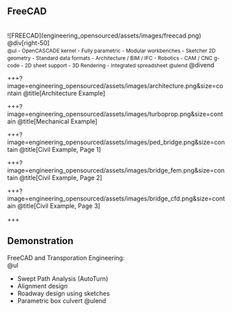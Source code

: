 ## FreeCAD

<div class="left-50">
<br>
![FREECAD](engineering_opensourced/assets/images/freecad.png)
</div>
@div[right-50]
<br>
<span style="font-size:85%">
@ul
 - OpenCASCADE kernel
 - Fully parametric
 - Modular workbenches
 - Sketcher 2D geometry
 - Standard data formats
 - Architecture / BIM / IFC
 - Robotics
 - CAM / CNC g-code
 - 2D sheet support
 - 3D Rendering
 - Integrated spreadsheet
@ulend
</span>
@divend

+++?image=engineering_opensourced/assets/images/architecture.png&size=contain
@title[Architecture Example]

+++?image=engineering_opensourced/assets/images/turboprop.png&size=contain
@title[Mechanical Example]

+++?image=engineering_opensourced/assets/images/ped_bridge.png&size=contain
@title[Civil Example, Page 1]

+++?image=engineering_opensourced/assets/images/bridge_fem.png&size=contain
@title[Civil Example, Page 2]

+++?image=engineering_opensourced/assets/images/bridge_cfd.png&size=contain
@title[Civil Example, Page 3]

+++
## Demonstration

FreeCAD and Transporation Engineering:
<br>
@ul
 - Swept Path Analysis (AutoTurn)
 - Alignment design
 - Roadway design using sketches
 - Parametric box culvert
@ulend